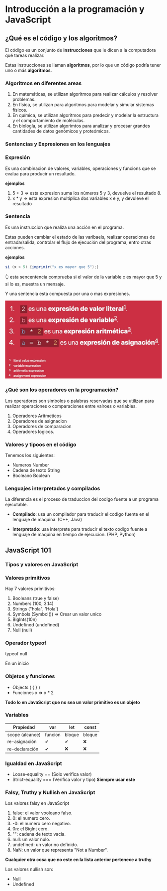 # Introducción a la programación y JavaScript

## ¿Qué es el código y los algoritmos?

El código es un conjunto de **instrucciones** que le dicen a la computadora qué tareas realizar.

Estas instrucciones se llaman **algoritmos**, por lo que un código podría tener uno o más **algoritmos**.

### Algoritmos en diferentes areas

1. En matemáticas, se utilizan algoritmos para realizar cálculos y resolver problemas.
2. En física, se utilizan para algoritmos para modelar y simular sistemas físicos.
3. En química, se utilizan algoritmos para predecir y modelar la estructura y el comportamiento de moléculas.
4. En biología, se utilizan algorimtos para analizar y procesar grandes cantidades de datos genómicos y proteómicos.

### Sentencias y Expresiones en los lenguajes

### Expresión

Es una combinacion de valores, variables, operaciones y funcions que se evalua para producir un resultado.

**ejemplos**

1. 5 + 3 => esta expresion suma los números 5 y 3, devuelve el resultado 8. 
2. x * y => esta expresion multiplica dos variables x e y, y devuleve el resultado

### Sentencia

Es una instruccion que realiza una acción en el programa.

Estas pueden cambiar el estado de las varibaels, realizar operaciones de entrada/salida, controlar el flujo de ejecución del programa, entro otras acciones.

**ejemplos**

~~~java
si (x > 5) {imprimir("x es mayor que 5");}
~~~

👆 esta sencentencia comprueba si el valor de la variable c es mayor que 5 y si lo es, muestra un mensaje. 

Y una sentencia esta compuesta por una o mas expresiones.

![alt text](image.png)

### ¿Qué son los operadores en la programación?

Los operadores son simbolos o palabras reservadas que se utilizan para realizar operaciones o comparaciones entre valroes o variables.

1. Operadores Aritmeticos
2. Operadores de asignacion
3. Operadores de comparacion
4. Operadores logicos.

### Valores y tipoos en el código

Tenemos los siguientes: 

* Numeros Number
* Cadena de texto String
* Booleano Boolean

### Lenguajes interpretados y compilados

La diferencia es el proceso de traduccion del codigo fuente a un programa ejecutable.

* **Compilado**: usa un compilador para traducir el codigo fuente en el lenguaje de maquina. (C++, Java)

* **Interpretado**: usa interprete para traducir el texto codigo fuente a lenguaje de maquina en tiempo de ejecucion. (PHP, Python)

## JavaScript 101

### Tipos y valores en JavaScript

### Valores primitivos 

Hay 7 valores primitivos:

1. Booleans (true y false)
1. Numbers (100, 3.14)
1. Strings ("hola", 'Hola')
1. Symbols (Symbol()) => Crear un valor unico
1. BigInts(10n)
1. Undefined (undefined)
1. Null (null)

### Operador typeof

typeof null

En un inicio 

### Objetos y funciones

- Objects  ( { } )
- Funciones x => x * 2

**Todo lo en JavaScript que no sea un valor primitivo es un objeto**

### Variables

| Propiedad    | var     | let | const |
|--------------|---------| ----- |---- |
| scope (alcance)      | funcion    |   bloque | bloque|
| re-asignación   | ✔ | ✔ |❌ |
| re-declaración        |  ✔  | ❌ | ❌|

### Igualdad en JavaScript

- Loose-equality == (Solo verifica valor)
- Strict-equality === (Verifica valor y tipo) **Siempre usar este**

### Falsy, Truthy y Nullish en JavaScript

Los valores falsy en JavaScript

1. false: el valor vooleano falso.
1. 0: el numero cero.
1. -0: el numero cero negativo.
1. 0n: el BigInt cero.
1. "": cadena de texto vacia.
1. null: un valor nulo.
1. undefined: un valor no definido.
1. NaN: un valor que representa "Not a Number".

**Cualquier otra cosa que no este en la lista anterior pertenece a truthy**

Los valores nullish son:

- Null
- Undefined
